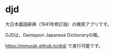 # djd
大日本國語辭典（1941年修訂版）の検索アプリです。

DJDは、Dainippon Japanese Dictionaryの略。

https://mmurak.github.io/djd/ で実行可能です。

